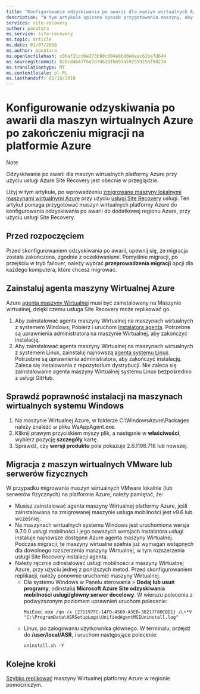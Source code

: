 ```yaml
---
title: "Konfigurowanie odzyskiwania po awarii dla maszyn wirtualnych Azure po zakończeniu migracji do platformy Azure z usługą Azure Site Recovery | Dokumentacja firmy Microsoft"
description: "W tym artykule opisano sposób przygotowania maszyny, aby skonfigurować odzyskiwania po awarii między regiony platformy Azure po zakończeniu migracji na platformie Azure przy użyciu usługi Azure Site Recovery."
services: site-recovery
author: ponatara
ms.service: site-recovery
ms.topic: article
ms.date: 01/07/2018
ms.author: ponatara
ms.openlocfilehash: c06af21cd6e273b98c004e8bd0e6eac61ba7d644
ms.sourcegitcommit: 828cd4b47fbd7d7d620fbb93a592559256f9d234
ms.translationtype: MT
ms.contentlocale: pl-PL
ms.lasthandoff: 01/18/2018
---
```

# <a name="set-up-disaster-recovery-for-azure-vms-after-migration-to-azure"></a>Konfigurowanie odzyskiwania po awarii dla maszyn wirtualnych Azure po zakończeniu migracji na platformie Azure 

>[!NOTE]
> Odzyskiwanie po awarii dla maszyn wirtualnych platformy Azure przy użyciu usługi Azure Site Recovery jest obecnie w przeglądzie.

Użyj w tym artykule, po wprowadzeniu [zmigrowane maszyny lokalnymi maszynami wirtualnymi Azure](tutorial-migrate-on-premises-to-azure.md) przy użyciu [usługi Site Recovery](site-recovery-overview.md) usługi. Ten artykuł pomaga przygotować maszyn wirtualnych platformy Azure do konfigurowania odzyskiwania po awarii do dodatkowej regionu Azure, przy użyciu usługi Site Recovery.



## <a name="before-you-start"></a>Przed rozpoczęciem

Przed skonfigurowaniem odzyskiwania po awarii, upewnij się, że migracja została zakończona, zgodnie z oczekiwaniami. Pomyślnie migracji, po przejściu w tryb failover, należy wybrać **przeprowadzenia migracji** opcji dla każdego komputera, które chcesz migrować. 



## <a name="install-the-azure-vm-agent"></a>Zainstaluj agenta maszyny Wirtualnej Azure

Azure [agenta maszyny Wirtualnej](../virtual-machines/windows/agent-user-guide.md) musi być zainstalowany na Maszynie wirtualnej, dzięki czemu usługa Site Recovery może replikować go.


1. Aby zainstalować agenta maszyny Wirtualnej na maszynach wirtualnych z systemem Windows, Pobierz i uruchom [Instalatora agenta](http://go.microsoft.com/fwlink/?LinkID=394789&clcid=0x409). Potrzebne są uprawnienia administratora na maszynie Wirtualnej, aby zakończyć instalację.
2. Aby zainstalować agenta maszyny Wirtualnej na maszynach wirtualnych z systemem Linux, zainstaluj najnowszą [agenta systemu Linux](../virtual-machines/linux/agent-user-guide.md). Potrzebne są uprawnienia administratora, aby zakończyć instalację. Zaleca się instalowania z repozytorium dystrybucji. Nie zaleca się zainstalowanie agenta maszyny Wirtualnej systemu Linux bezpośrednio z usługi GitHub. 


## <a name="validate-the-installation-on-windows-vms"></a>Sprawdź poprawność instalacji na maszynach wirtualnych systemu Windows

1. Na maszynie Wirtualnej Azure, w folderze C:\WindowsAzure\Packages należy znaleźć w pliku WaAppAgent.exe.
2. Kliknij prawym przyciskiem myszy plik, a następnie w **właściwości**, wybierz pozycję **szczegóły** kartę.
3. Sprawdź, czy **wersji produktu** pola pokazuje 2.6.1198.718 lub nowszej.



## <a name="migration-from-vmware-vms-or-physical-servers"></a>Migracja z maszyn wirtualnych VMware lub serwerów fizycznych

W przypadku migrowania maszyn wirtualnych VMware lokalnie (lub serwerów fizycznych) na platformie Azure, należy pamiętać, że:

- Musisz zainstalować agenta maszyny Wirtualnej platformy Azure, jeśli zainstalowana na zmigrowanej maszynie usługa mobilności jest v9.6 lub wcześniej.
- Na maszynach wirtualnych systemu Windows jest uruchomiona wersja 9.7.0.0 usługi mobilności i jego nowszych wersjach Instalatora usługi instaluje najnowsze dostępne Azure agenta maszyny Wirtualnej. Podczas migracji, te maszyny wirtualne spełnia już wymagań wstępnych dla dowolnego rozszerzenia maszyny Wirtualnej, w tym rozszerzenia usługi Site Recovery instalacji agenta.
- Należy ręcznie odinstalować usługi mobilności z maszyny Wirtualnej Azure, przy użyciu jednej z poniższych metod. Przed skonfigurowaniem replikacji, należy ponownie uruchomić maszyny Wirtualnej.
    - Dla systemu Windows w Panelu sterowania > **Dodaj lub usuń programy**, odinstaluj **Microsoft Azure Site odzyskiwania mobilności usługi/główny serwer docelowy**. W wierszu polecenia z podwyższonym poziomem uprawnień uruchom polecenie:
        ```
        MsiExec.exe /qn /x {275197FC-14FD-4560-A5EB-38217F80CBD1} /L+*V "C:\ProgramData\ASRSetupLogs\UnifiedAgentMSIUninstall.log"
        ```
    - Linux, po zalogowaniu użytkownika głównego. W terminalu, przejdź do **/user/local/ASR**, i uruchom następujące polecenie:
        ```
        uninstall.sh -Y
        ```


## <a name="next-steps"></a>Kolejne kroki

[Szybko replikować](azure-to-azure-quickstart.md) maszyny Wirtualnej platformy Azure w regionie pomocniczym.
